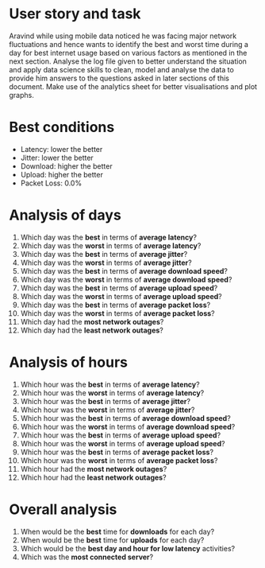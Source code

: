 # **User story and task**
Aravind while using mobile data noticed he was facing major network fluctuations and hence wants to identify the best and worst time during a day for best internet usage based on various factors as mentioned in the next section. Analyse the log file given to better understand the situation and apply data science skills to clean, model and analyse the data to provide him answers to the questions asked in later sections of this document. Make use of the analytics sheet for better visualisations and plot graphs.
# **Best conditions**
- Latency: lower the better
- Jitter: lower the better
- Download: higher the better
- Upload: higher the better
- Packet Loss: 0.0%
# **Analysis of days**
1. Which day was the **best** in terms of **average latency**?
1. Which day was the **worst** in terms of **average latency**?
1. Which day was the **best** in terms of **average jitter**?
1. Which day was the **worst** in terms of **average jitter**?
1. Which day was the **best** in terms of **average download speed**?
1. Which day was the **worst** in terms of **average download speed**?
1. Which day was the **best** in terms of **average upload speed**?
1. Which day was the **worst** in terms of **average upload speed**?
1. Which day was the **best** in terms of **average packet loss**?
1. Which day was the **worst** in terms of **average packet loss**?
1. Which day had the **most network outages**?
1. Which day had the **least network outages**?
# **Analysis of hours**
1. Which hour was the **best** in terms of **average latency**?
1. Which hour was the **worst** in terms of **average latency**?
1. Which hour was the **best** in terms of **average jitter**?
1. Which hour was the **worst** in terms of **average jitter**?
1. Which hour was the **best** in terms of **average download speed**?
1. Which hour was the **worst** in terms of **average download speed**?
1. Which hour was the **best** in terms of **average upload speed**?
1. Which hour was the **worst** in terms of **average upload speed**?
1. Which hour was the **best** in terms of **average packet loss**?
1. Which hour was the **worst** in terms of **average packet loss**?
1. Which hour had the **most network outages**?
1. Which hour had the **least network outages**?
# **Overall analysis**
1. When would be the **best** time for **downloads** for each day?
1. When would be the **best** time for **uploads** for each day?
1. Which would be the **best day and hour for low latency** activities?
1. Which was the **most connected server**?

